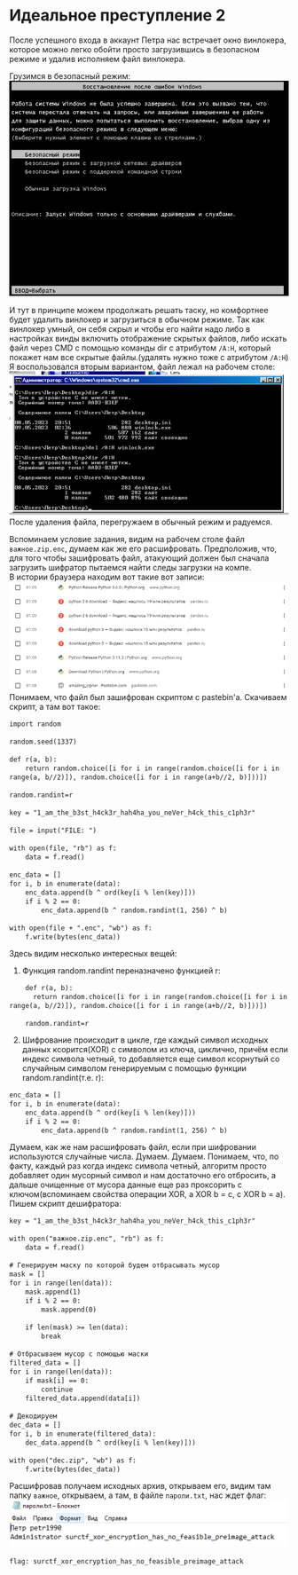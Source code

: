 # Идеальное преступление 2
После успешного входа в аккаунт Петра нас встречает окно винлокера, которое можно легко обойти просто загрузившись в безопасном режиме и удалив исполняем файл винлокера.

Грузимся в безопасный режим:  
![изображение](pic/1.png)  

И тут в принципе можем продолжать решать таску, но комфортнее будет удалить винлокер и загрузиться в обычном режиме. Так как винлокер умный, он себя скрыл и чтобы его найти надо либо в настройках винды включить отображение скрытых файлов, либо искать файл через CMD с помощью команды dir с атрибутом `/A:H`, который покажет нам все скрытые файлы.(удалять нужно тоже с атрибутом `/A:H`) Я воспользовался вторым вариантом, файл лежал на рабочем столе:  
![изображение](pic/2.png)  
После удаления файла, перегружаем в обычный режим и радуемся.  

Вспоминаем условие задания, видим на рабочем столе файл `важное.zip.enc`, думаем как же его расшифровать. Предположив, что, для того чтобы зашифровать файл, атакующий должен был сначала загрузить шифратор пытаемся найти следы загрузки на компе.  
В истории браузера находим вот такие вот записи:  
![изображение](pic/3.png)  
Понимаем, что файл был зашифрован скриптом с pastebin'a.
Скачиваем скрипт, а там вот такое:  
```python3
import random
 
random.seed(1337)
 
def r(a, b):
    return random.choice([i for i in range(random.choice([i for i in range(a, b//2)]), random.choice([i for i in range(a+b//2, b)]))])
 
random.randint=r
 
key = "1_am_the_b3st_h4ck3r_hah4ha_you_neVer_h4ck_this_c1ph3r"
 
file = input("FILE: ")
 
with open(file, "rb") as f:
    data = f.read()
 
enc_data = []
for i, b in enumerate(data):
    enc_data.append(b ^ ord(key[i % len(key)]))
    if i % 2 == 0:
        enc_data.append(b ^ random.randint(1, 256) ^ b)
 
with open(file + ".enc", "wb") as f:
    f.write(bytes(enc_data))
```

Здесь видим несколько интересных вещей:  
1. Функция random.randint переназначено функцией r:
```python3
    def r(a, b):
      return random.choice([i for i in range(random.choice([i for i in range(a, b//2)]), random.choice([i for i in range(a+b//2, b)]))])

    random.randint=r
```
2. Шифрование происходит в цикле, где каждый символ исходных данных ксорится(XOR) с символом из ключа, циклично, причём если индекс символа четный, то добавляется еще символ ксорнутый со случайным символом генерируемым с помощью функции random.randint(т.е. r):  
```python3
enc_data = []
for i, b in enumerate(data):
    enc_data.append(b ^ ord(key[i % len(key)]))
    if i % 2 == 0:
        enc_data.append(b ^ random.randint(1, 256) ^ b)
```  
Думаем, как же нам расшифровать файл, если при шифровании используются случайные числа. Думаем. Думаем. Понимаем, что, по факту, каждый раз когда индекс символа четный, алгоритм просто добавляет один мусорный символ и нам достаточно его отбросить, а дальше очищенные от мусора данные еще раз проксорить с ключом(вспоминаем свойства операции XOR, a XOR b = c, c XOR b = a).
Пишем скрипт дешифратора:
```python3
key = "1_am_the_b3st_h4ck3r_hah4ha_you_neVer_h4ck_this_c1ph3r"

with open("важное.zip.enc", "rb") as f:
    data = f.read()

# Генерируем маску по которой будем отбрасывать мусор
mask = []
for i in range(len(data)):
    mask.append(1)
    if i % 2 == 0:
        mask.append(0)

    if len(mask) >= len(data):
        break

# Отбрасываем мусор с помощью маски
filtered_data = []
for i in range(len(data)):
    if mask[i] == 0:
        continue
    filtered_data.append(data[i])

# Декодируем
dec_data = []
for i, b in enumerate(filtered_data):
    dec_data.append(b ^ ord(key[i % len(key)]))

with open("dec.zip", "wb") as f:
    f.write(bytes(dec_data))
```

Расшифровав получаем исходных архив, открываем его, видим там папку `важное`, открываем, а там, в файле `пароли.txt`, нас ждет флаг:  
![изображение](pic/4.png)


`flag: surctf_xor_encryption_has_no_feasible_preimage_attack`
